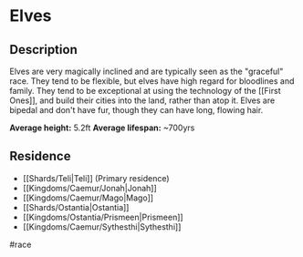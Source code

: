 # Elves

## Description
Elves are very magically inclined and are typically seen as the "graceful" race. They tend to be flexible, but elves have high regard for bloodlines and family. They tend to be exceptional at using the technology of the [[First Ones]], and build their cities into the land, rather than atop it. Elves are bipedal and don't have fur, though they can have long, flowing hair.

**Average height:** 5.2ft
**Average lifespan:** ~700yrs

## Residence
- [[Shards/Teli|Teli]] (Primary residence)
- [[Kingdoms/Caemur/Jonah|Jonah]]
- [[Kingdoms/Caemur/Mago|Mago]]
- [[Shards/Ostantia|Ostantia]]
- [[Kingdoms/Ostantia/Prismeen|Prismeen]]
- [[Kingdoms/Caemur/Sythesthi|Sythesthi]]

#race 